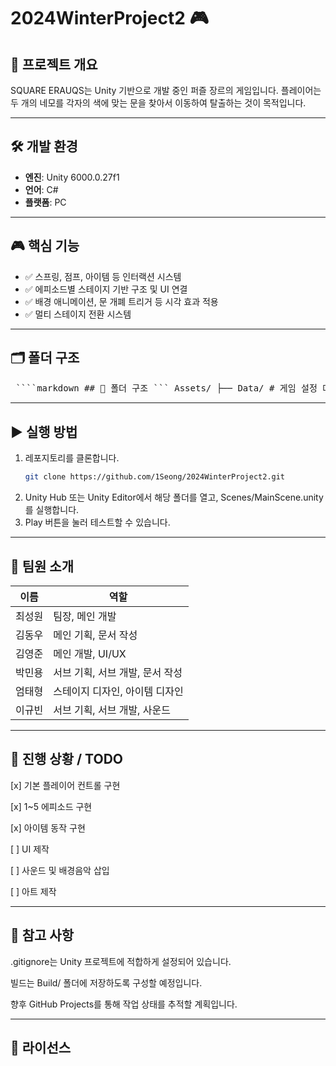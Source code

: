 # 2024WinterProject2 🎮

## 📌 프로젝트 개요
SQUARE ERAUQS는 Unity 기반으로 개발 중인 퍼즐 장르의 게임입니다.
플레이어는 두 개의 네모를 각자의 색에 맞는 문을 찾아서 이동하여 탈출하는 것이 목적입니다.  

---

## 🛠️ 개발 환경
- **엔진**: Unity 6000.0.27f1
- **언어**: C#
- **플랫폼**: PC

---

## 🎮 핵심 기능
- ✅ 스프링, 점프, 아이템 등 인터랙션 시스템
- ✅ 에피소드별 스테이지 기반 구조 및 UI 연결
- ✅ 배경 애니메이션, 문 개폐 트리거 등 시각 효과 적용
- ✅ 멀티 스테이지 전환 시스템

---

## 🗂️ 폴더 구조
<pre> ````markdown ## 📁 폴더 구조 ``` Assets/ ├── Data/ # 게임 설정 데이터, 스테이지 정보 등 ├── Materials/ # Unity 머티리얼 파일 (표면, 광택 등) ├── Prefabs/ # 프리팹 객체들 ├── ProBuilder Data/ # ProBuilder로 생성한 메시 데이터 ├── Scenes/ # Unity 씬들 (Stage1, Stage2 등) ├── Scripts/ # C# 스크립트 (Player, GameManager 등) ├── Settings/ # 입력 설정, 프로젝트 설정 등 ├── Sprites/ # 2D 이미지 리소스 ├── TextMesh Pro/ # 텍스트 렌더링 관련 리소스 ├── TutorialInfo/ # 튜토리얼 관련 정보 및 리소스 ProjectSettings/ Packages/ ``` ```` </pre>

---

## ▶️ 실행 방법
1. 레포지토리를 클론합니다.
   ```bash
   git clone https://github.com/1Seong/2024WinterProject2.git
2. Unity Hub 또는 Unity Editor에서 해당 폴더를 열고, Scenes/MainScene.unity를 실행합니다.
3. Play 버튼을 눌러 테스트할 수 있습니다.

---

## 👥 팀원 소개
| 이름           | 역할                           |
| -------------- | -----------------              |
| 최성원         | 팀장, 메인 개발                 | 
| 김동우         | 메인 기획, 문서 작성            |
| 김영준         | 메인 개발, UI/UX               |
| 박민용         | 서브 기획, 서브 개발, 문서 작성 |
| 엄태형         | 스테이지 디자인, 아이템 디자인  |
| 이규빈         | 서브 기획, 서브 개발, 사운드    |

---

## 🚧 진행 상황 / TODO
[x] 기본 플레이어 컨트롤 구현

[x] 1~5 에피소드 구현

[x] 아이템 동작 구현

[ ] UI 제작

[ ] 사운드 및 배경음악 삽입

[ ] 아트 제작

---

## 💬 참고 사항
.gitignore는 Unity 프로젝트에 적합하게 설정되어 있습니다.

빌드는 Build/ 폴더에 저장하도록 구성할 예정입니다.

향후 GitHub Projects를 통해 작업 상태를 추적할 계획입니다.

---

## 📄 라이선스
